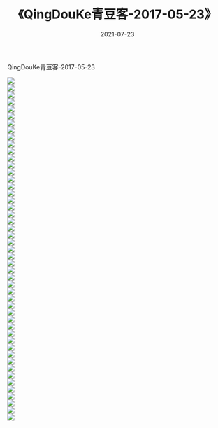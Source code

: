 ﻿---
layout: post
title:  《QingDouKe青豆客-2017-05-23》
date:   2021-07-23
img: http://img.660000.xyz/Sharelink/网络美图/2021/QingDouKe青豆客-2017-05-23/000.jpg
categories: [美女, 清纯, 唯美]
---

QingDouKe青豆客-2017-05-23

  ![](http://img.660000.xyz/Sharelink/网络美图/2021/QingDouKe青豆客-2017-05-23/001.jpg) <br> ![](http://img.660000.xyz/Sharelink/网络美图/2021/QingDouKe青豆客-2017-05-23/002.jpg) <br> ![](http://img.660000.xyz/Sharelink/网络美图/2021/QingDouKe青豆客-2017-05-23/003.jpg) <br> ![](http://img.660000.xyz/Sharelink/网络美图/2021/QingDouKe青豆客-2017-05-23/004.jpg) <br> ![](http://img.660000.xyz/Sharelink/网络美图/2021/QingDouKe青豆客-2017-05-23/005.jpg) <br> ![](http://img.660000.xyz/Sharelink/网络美图/2021/QingDouKe青豆客-2017-05-23/006.jpg) <br> ![](http://img.660000.xyz/Sharelink/网络美图/2021/QingDouKe青豆客-2017-05-23/007.jpg) <br> ![](http://img.660000.xyz/Sharelink/网络美图/2021/QingDouKe青豆客-2017-05-23/008.jpg) <br> ![](http://img.660000.xyz/Sharelink/网络美图/2021/QingDouKe青豆客-2017-05-23/009.jpg) <br> ![](http://img.660000.xyz/Sharelink/网络美图/2021/QingDouKe青豆客-2017-05-23/010.jpg) <br> ![](http://img.660000.xyz/Sharelink/网络美图/2021/QingDouKe青豆客-2017-05-23/011.jpg) <br> ![](http://img.660000.xyz/Sharelink/网络美图/2021/QingDouKe青豆客-2017-05-23/012.jpg) <br> ![](http://img.660000.xyz/Sharelink/网络美图/2021/QingDouKe青豆客-2017-05-23/013.jpg) <br> ![](http://img.660000.xyz/Sharelink/网络美图/2021/QingDouKe青豆客-2017-05-23/014.jpg) <br> ![](http://img.660000.xyz/Sharelink/网络美图/2021/QingDouKe青豆客-2017-05-23/015.jpg) <br> ![](http://img.660000.xyz/Sharelink/网络美图/2021/QingDouKe青豆客-2017-05-23/016.jpg) <br> ![](http://img.660000.xyz/Sharelink/网络美图/2021/QingDouKe青豆客-2017-05-23/017.jpg) <br> ![](http://img.660000.xyz/Sharelink/网络美图/2021/QingDouKe青豆客-2017-05-23/018.jpg) <br> ![](http://img.660000.xyz/Sharelink/网络美图/2021/QingDouKe青豆客-2017-05-23/019.jpg) <br> ![](http://img.660000.xyz/Sharelink/网络美图/2021/QingDouKe青豆客-2017-05-23/020.jpg) <br> ![](http://img.660000.xyz/Sharelink/网络美图/2021/QingDouKe青豆客-2017-05-23/021.jpg) <br> ![](http://img.660000.xyz/Sharelink/网络美图/2021/QingDouKe青豆客-2017-05-23/022.jpg) <br> ![](http://img.660000.xyz/Sharelink/网络美图/2021/QingDouKe青豆客-2017-05-23/023.jpg) <br> ![](http://img.660000.xyz/Sharelink/网络美图/2021/QingDouKe青豆客-2017-05-23/024.jpg) <br> ![](http://img.660000.xyz/Sharelink/网络美图/2021/QingDouKe青豆客-2017-05-23/025.jpg) <br> ![](http://img.660000.xyz/Sharelink/网络美图/2021/QingDouKe青豆客-2017-05-23/026.jpg) <br> ![](http://img.660000.xyz/Sharelink/网络美图/2021/QingDouKe青豆客-2017-05-23/027.jpg) <br> ![](http://img.660000.xyz/Sharelink/网络美图/2021/QingDouKe青豆客-2017-05-23/028.jpg) <br> ![](http://img.660000.xyz/Sharelink/网络美图/2021/QingDouKe青豆客-2017-05-23/029.jpg) <br> ![](http://img.660000.xyz/Sharelink/网络美图/2021/QingDouKe青豆客-2017-05-23/030.jpg) <br> ![](http://img.660000.xyz/Sharelink/网络美图/2021/QingDouKe青豆客-2017-05-23/031.jpg) <br> ![](http://img.660000.xyz/Sharelink/网络美图/2021/QingDouKe青豆客-2017-05-23/032.jpg) <br> ![](http://img.660000.xyz/Sharelink/网络美图/2021/QingDouKe青豆客-2017-05-23/033.jpg) <br> ![](http://img.660000.xyz/Sharelink/网络美图/2021/QingDouKe青豆客-2017-05-23/034.jpg) <br> ![](http://img.660000.xyz/Sharelink/网络美图/2021/QingDouKe青豆客-2017-05-23/035.jpg) <br> ![](http://img.660000.xyz/Sharelink/网络美图/2021/QingDouKe青豆客-2017-05-23/036.jpg) <br> ![](http://img.660000.xyz/Sharelink/网络美图/2021/QingDouKe青豆客-2017-05-23/037.jpg) <br> ![](http://img.660000.xyz/Sharelink/网络美图/2021/QingDouKe青豆客-2017-05-23/038.jpg) <br> ![](http://img.660000.xyz/Sharelink/网络美图/2021/QingDouKe青豆客-2017-05-23/039.jpg) <br> ![](http://img.660000.xyz/Sharelink/网络美图/2021/QingDouKe青豆客-2017-05-23/040.jpg) <br> ![](http://img.660000.xyz/Sharelink/网络美图/2021/QingDouKe青豆客-2017-05-23/041.jpg) <br> ![](http://img.660000.xyz/Sharelink/网络美图/2021/QingDouKe青豆客-2017-05-23/042.jpg) <br> ![](http://img.660000.xyz/Sharelink/网络美图/2021/QingDouKe青豆客-2017-05-23/043.jpg) <br> ![](http://img.660000.xyz/Sharelink/网络美图/2021/QingDouKe青豆客-2017-05-23/044.jpg) <br> ![](http://img.660000.xyz/Sharelink/网络美图/2021/QingDouKe青豆客-2017-05-23/045.jpg) <br> ![](http://img.660000.xyz/Sharelink/网络美图/2021/QingDouKe青豆客-2017-05-23/046.jpg) <br> ![](http://img.660000.xyz/Sharelink/网络美图/2021/QingDouKe青豆客-2017-05-23/047.jpg) <br> ![](http://img.660000.xyz/Sharelink/网络美图/2021/QingDouKe青豆客-2017-05-23/048.jpg) <br> ![](http://img.660000.xyz/Sharelink/网络美图/2021/QingDouKe青豆客-2017-05-23/049.jpg) <br>
